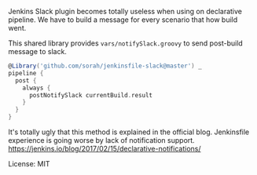 Jenkins Slack plugin becomes totally useless when using on declarative pipeline.
We have to build a message for every scenario that how build went.

This shared library provides `vars/notifySlack.groovy` to send post-build message to slack.

``` groovy
@Library('github.com/sorah/jenkinsfile-slack@master') _
pipeline {
  post {
    always {
      postNotifySlack currentBuild.result
    }
  }
}
```

It's totally ugly that this method is explained in the official blog. Jenkinsfile experience is going worse by lack of notification support.
https://jenkins.io/blog/2017/02/15/declarative-notifications/

License: MIT
